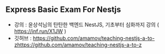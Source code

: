 ## Express Basic Exam For Nestjs
* 강의 : 윤상석님의 탄탄한 백엔드 NestJS, 기초부터 심화까지 강의 ( https://inf.run/X1JW )
* 깃허브 : https://github.com/amamov/teaching-nestjs-a-to-zhttps://github.com/amamov/teaching-nestjs-a-to-z